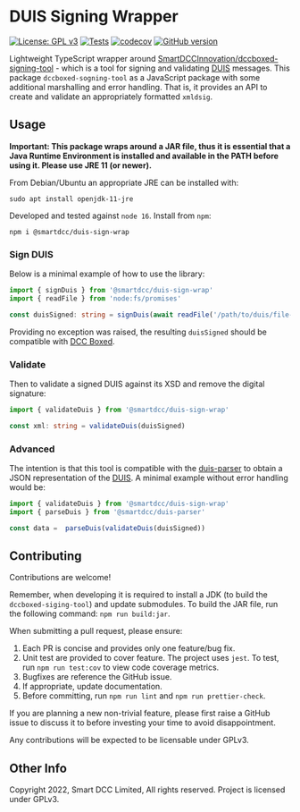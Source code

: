 # DUIS Signing Wrapper

[![License: GPL v3](https://img.shields.io/badge/License-GPLv3-blue.svg)](https://www.gnu.org/licenses/gpl-3.0)
[![Tests](https://github.com/SmartDCCInnovation/duis-sign-wrap/actions/workflows/node.yml/badge.svg?branch=main&event=push)](https://github.com/SmartDCCInnovation/duis-sign-wrap/actions/workflows/node.yml)
[![codecov](https://codecov.io/gh/SmartDCCInnovation/duis-sign-wrap/branch/main/graph/badge.svg?token=1B4NJWD2J5)](https://codecov.io/gh/SmartDCCInnovation/duis-sign-wrap)
[![GitHub version](https://badge.fury.io/gh/SmartDCCInnovation%2Fduis-sign-wrap.svg)](https://badge.fury.io/gh/SmartDCCInnovation%2Fduis-sign-wrap)

Lightweight TypeScript wrapper around
[SmartDCCInnovation/dccboxed-signing-tool][sign] - which is a tool for signing
and validating [DUIS][duis] messages. This package `dccboxed-sogning-tool` as a
JavaScript package with some additional marshalling and error handling. That is,
it provides an API to create and validate an appropriately formatted `xmldsig`.  

## Usage

**Important: This package wraps around a JAR file, thus it is essential that a
Java Runtime Environment is installed and available in the PATH before using it.
Please use JRE 11 (or newer).**

From Debian/Ubuntu an appropriate JRE can be installed with:

```
sudo apt install openjdk-11-jre
```

Developed and tested against `node 16`. Install from `npm`:

```
npm i @smartdcc/duis-sign-wrap
```

### Sign DUIS

Below is a minimal example of how to use the library:

```ts
import { signDuis } from '@smartdcc/duis-sign-wrap'
import { readFile } from 'node:fs/promises'

const duisSigned: string = signDuis(await readFile('/path/to/duis/file-without-signature.xml'))
```

Providing no exception was raised, the resulting `duisSigned` should be
compatible with [DCC Boxed][boxed].

### Validate

Then to validate a signed DUIS against its XSD and remove the digital
signature:

```ts
import { validateDuis } from '@smartdcc/duis-sign-wrap'

const xml: string = validateDuis(duisSigned)
```

### Advanced

The intention is that this tool is compatible with the [duis-parser][parser] to
obtain a JSON representation of the [DUIS][duis]. A minimal example without
error handling would be:

```ts
import { validateDuis } from '@smartdcc/duis-sign-wrap'
import { parseDuis } from '@smartdcc/duis-parser'

const data =  parseDuis(validateDuis(duisSigned))
```

## Contributing

Contributions are welcome!

Remember, when developing it is required to install a JDK (to build the
`dccboxed-siging-tool`) and update submodules. To build the JAR file, run the
following command: `npm run build:jar`.

When submitting a pull request, please ensure:

  1. Each PR is concise and provides only one feature/bug fix.
  2. Unit test are provided to cover feature. The project uses `jest`. To test,
     run `npm run test:cov` to view code coverage metrics.
  3. Bugfixes are reference the GitHub issue.
  4. If appropriate, update documentation.
  5. Before committing, run `npm run lint` and `npm run prettier-check`.

If you are planning a new non-trivial feature, please first raise a GitHub issue
to discuss it to before investing your time to avoid disappointment.

Any contributions will be expected to be licensable under GPLv3.

## Other Info

Copyright 2022, Smart DCC Limited, All rights reserved. Project is licensed under GPLv3.


[duis]: https://smartenergycodecompany.co.uk/the-smart-energy-code-2/ "Smart Energy Code"
[boxed]: https://www.smartdcc.co.uk/our-smart-network/network-products-services/dcc-boxed/ "DCC Boxed"
[sign]: https://github.com/SmartDCCInnovation/dccboxed-signing-tool "DCC Boxed Signing Tool"
[parser]: https://github.com/SmartDCCInnovation/duis-parser "DUIS Parser"